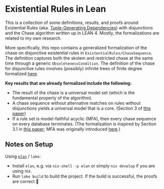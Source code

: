 # Existential Rules in Lean

This is a collection of some definitions, results, and proofs around
Existential Rules (aka. [Tuple-Generating Dependencies](https://en.wikipedia.org/wiki/Tuple-generating_dependency)) with disjunctions
and the Chase algorithm
written up in LEAN 4.
Mostly, the formalizations are related to my own research.

More specifically, this repo contains a generalized formalization of the chase on disjunctive existential rules in `ExistentialRules/ChaseSequence`.
The definition captures both the skolem and restricted chase at the same time through a generic `ObsoletenessCondition`.
The definition of the chase for disjunctive rules involves (possibly) infinite trees of finite degree formalized [here](https://github.com/monsterkrampe/Possibly-Infinite-Trees).

**Key results that are already formalized include the following:**
- The result of the chase is a universal model set (which is the fundamental property of the algorithm).
- A chase sequence without alternative matches on rules without disjunctions yields a universal model that is a core. (Section 3 of [this paper](https://iccl.inf.tu-dresden.de/web/Inproceedings3249))
- If a rule set is model-faithful acyclic (MFA), then every chase sequence on every database terminates. (The formalization is inspired by Section 3.1 in [this paper](https://iccl.inf.tu-dresden.de/web/Inproceedings3348); MFA was originally introduced [here](https://arxiv.org/abs/1406.4110).)

## Notes on Setup

Using [`elan`](https://github.com/leanprover/elan) / `lake`:

- Install `elan`, e.g. via `nix-shell -p elan` or simply `nix develop` if you are using nix.
- Run `lake build` to build the project. If the build is successful, the proofs are correct :tada:

